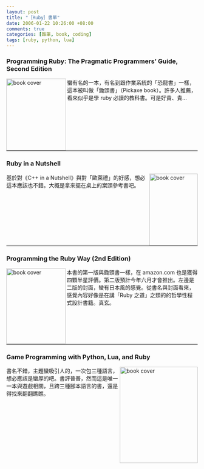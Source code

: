 ```yaml
--- 
layout: post
title: "［Ruby］書單"
date: 2006-01-22 10:26:00 +08:00
comments: true
categories: [雜筆, book, coding]
tags: [ruby, python, lua]
---
```


### Programming Ruby: The Pragmatic Programmers’ Guide, Second Edition

<a href="http://www.amazon.com/gp/product/0974514055/qid=1137896714/sr=8-1/ref=pd_bbs_1/104-2563592-1328726?n=507846&s=books&amp;v=glance"><img src="http://www.oreilly.com/catalog/covers/0974514055.s.gif" alt="book cover" align="left" height="190" width="157" /></a>

蠻有名的一本，有名到跟作業系統的「恐龍書」一樣，這本被叫做「鋤頭書」（Pickaxe book）。許多人推薦，看來似乎是學 ruby 必讀的教科書。可是好貴、貴…

<hr style="clear:left;" />

### Ruby in a Nutshell

<a href="http://www.amazon.com/gp/product/0596002149/ref=sib_rdr_dp/104-2563592-1328726?me=ATVPDKIKX0DER&no=283155&amp;st=books&n=283155"><img src="http://www.oreilly.com/catalog/covers/ruby.s.gif" alt="book cover" align="right" height="190" width="127" /></a>

基於對《C++ in a Nutshell》與對「歐萊禮」的好感，想必這本應該也不錯。大概是拿來擺在桌上的案頭參考書吧。

<hr style="clear:right;" />

### Programming the Ruby Way (2nd Edition)

<a href="http://www.amazon.com/gp/product/0672328844/qid=1137896714/sr=8-5/ref=pd_bbs_5/104-2563592-1328726?n=507846&s=books&amp;v=glance"><img src="http://images.amazon.com/images/P/0672328844.01._SCLZZZZZZZ_.jpg" alt="book cover" align="left" height="200" width="156" /></a>

本書的第一版與鋤頭書一樣，在 amazon.com 也是獲得四顆半星評價。第二版預計今年六月才會推出。左邊是二版的封面，蠻有日本風的感覺。從書名與封面看來，感覺內容好像是在講「Ruby 之道」之類的的哲學性程式設計書籍。真玄。

<hr style="clear:left;" />

### Game Programming with Python, Lua, and Ruby

<a href="http://www.amazon.com/gp/product/1592000770/qid=1137896745/sr=8-8/ref=sr_8_xs_ap_i8_xgl14/104-2563592-1328726?n=507846&s=books&amp;v=glance"><img src="http://buy.overstock.com/images/products/muze/books/1592000770.jpg" alt="book cover" align="right" height="254" width="205" /></a>

書名不錯，主題蠻吸引人的，一次包三種語言，想必應該是蠻厚的吧。書評普普，然而這是唯一一本與遊戲相關，且跨三種腳本語言的書，還是得找來翻翻瞧瞧。